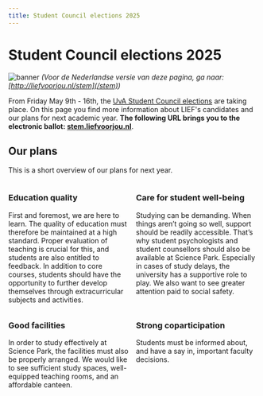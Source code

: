 ```yaml
---
title: Student Council elections 2025
---
```

# Student Council elections 2025
![banner](assets/imgs/verkiezingen2025/website_02.jpg)
*(Voor de Nederlandse versie van deze pagina, ga naar: [http://liefvoorjou.nl/stem](/stem))*

From Friday May 9th - 16th, the [UvA Student Council elections](https://student.uva.nl/onderwerpen/studentenraadsverkiezingen) are taking place. On this page you find more information about LIEF's candidates and our plans for next academic year. **The following URL brings you to the electronic ballot: [stem.liefvoorjou.nl](http://stem.liefvoorjou.nl)**.

## Our plans
This is a short overview of our plans for next year.

<div style="display: grid; grid-template-columns: 1fr 1fr; gap: 10px;">
  <div><h3>Education quality</h3>First and foremost, we are here to learn. The quality of education must therefore be maintained at a high standard. Proper evaluation of teaching is crucial for this, and students are also entitled to feedback. In addition to core courses, students should have the opportunity to further develop themselves through extracurricular subjects and activities.</div>
  <div><h3>Care for student well-being</h3>Studying can be demanding. When things aren’t going so well, support should be readily accessible. That’s why student psychologists and student counsellors should also be available at Science Park. Especially in cases of study delays, the university has a supportive role to play. We also want to see greater attention paid to social safety.</div>
  <div><h3>Good facilities</h3>In order to study effectively at Science Park, the facilities must also be properly arranged. We would like to see sufficient study spaces, well-equipped teaching rooms, and an affordable canteen.</div>
  <div><h3>Strong coparticipation</h3>Students must be informed about, and have a say in, important faculty decisions.</div>
</div>